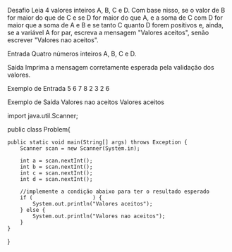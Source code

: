Desafio
Leia 4 valores inteiros A, B, C e D. Com base nisso, se o valor de B for maior do que de C e se D for maior do que A, e a soma de C com D for maior que a soma de A e B e se tanto C quanto D forem positivos e, ainda, se a variável A for par, escreva a mensagem "Valores aceitos", senão escrever "Valores nao aceitos".

Entrada
Quatro números inteiros A, B, C e D.

Saída
Imprima a mensagem corretamente esperada pela validação dos valores.

Exemplo de Entrada
5 6 7 8
2 3 2 6

Exemplo de Saída
Valores nao aceitos
Valores aceitos

import java.util.Scanner;

public class Problem{

	public static void main(String[] args) throws Exception {
		Scanner scan = new Scanner(System.in);
		
		int a = scan.nextInt();
		int b = scan.nextInt();
		int c = scan.nextInt();
		int d = scan.nextInt();

		//implemente a condição abaixo para ter o resultado esperado
		if (                   ) {
			System.out.println("Valores aceitos");
		} else {
			System.out.println("Valores nao aceitos");
		}
	}
}